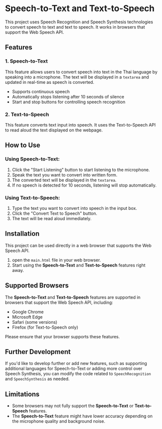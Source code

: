 # Speech-to-Text and Text-to-Speech

This project uses Speech Recognition and Speech Synthesis technologies to convert speech to text and text to speech. It works in browsers that support the Web Speech API.

## Features

### 1. Speech-to-Text
This feature allows users to convert speech into text in the Thai language by speaking into a microphone. The text will be displayed in a `textarea` and updated in real-time as speech is converted.

- Supports continuous speech
- Automatically stops listening after 10 seconds of silence
- Start and stop buttons for controlling speech recognition

### 2. Text-to-Speech
This feature converts text input into speech. It uses the Text-to-Speech API to read aloud the text displayed on the webpage.

## How to Use

### Using Speech-to-Text:
1. Click the "Start Listening" button to start listening to the microphone.
2. Speak the text you want to convert into written form.
3. The converted text will be displayed in the `textarea`.
4. If no speech is detected for 10 seconds, listening will stop automatically.

### Using Text-to-Speech:
1. Type the text you want to convert into speech in the input box.
2. Click the "Convert Text to Speech" button.
3. The text will be read aloud immediately.

## Installation

This project can be used directly in a web browser that supports the Web Speech API.

1.  open the `main.html` file in your web browser. 
2. Start using the **Speech-to-Text** and **Text-to-Speech** features right away.

## Supported Browsers

The **Speech-to-Text** and **Text-to-Speech** features are supported in browsers that support the Web Speech API, including:

- Google Chrome
- Microsoft Edge
- Safari (some versions)
- Firefox (for Text-to-Speech only)

Please ensure that your browser supports these features.

## Further Development

If you'd like to develop further or add new features, such as supporting additional languages for Speech-to-Text or adding more control over Speech Synthesis, you can modify the code related to `SpeechRecognition` and `SpeechSynthesis` as needed.

## Limitations

- Some browsers may not fully support the **Speech-to-Text** or **Text-to-Speech** features.
- The **Speech-to-Text** feature might have lower accuracy depending on the microphone quality and background noise.


